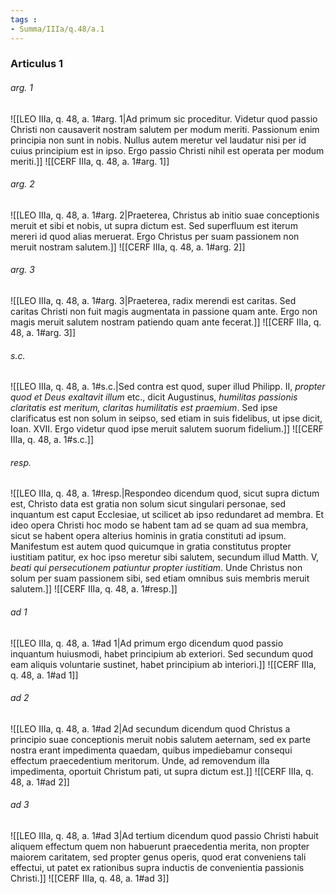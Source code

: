 ```yaml
---
tags : 
- Summa/IIIa/q.48/a.1
---
```


### Articulus 1

###### arg. 1
![[LEO IIIa, q. 48, a. 1#arg. 1|Ad primum sic proceditur. Videtur quod passio Christi non causaverit nostram salutem per modum meriti. Passionum enim principia non sunt in nobis. Nullus autem meretur vel laudatur nisi per id cuius principium est in ipso. Ergo passio Christi nihil est operata per modum meriti.]]
![[CERF IIIa, q. 48, a. 1#arg. 1]]

###### arg. 2
![[LEO IIIa, q. 48, a. 1#arg. 2|Praeterea, Christus ab initio suae conceptionis meruit et sibi et nobis, ut supra dictum est. Sed superfluum est iterum mereri id quod alias meruerat. Ergo Christus per suam passionem non meruit nostram salutem.]]
![[CERF IIIa, q. 48, a. 1#arg. 2]]

###### arg. 3
![[LEO IIIa, q. 48, a. 1#arg. 3|Praeterea, radix merendi est caritas. Sed caritas Christi non fuit magis augmentata in passione quam ante. Ergo non magis meruit salutem nostram patiendo quam ante fecerat.]]
![[CERF IIIa, q. 48, a. 1#arg. 3]]

###### s.c.
![[LEO IIIa, q. 48, a. 1#s.c.|Sed contra est quod, super illud Philipp. II, *propter quod et Deus exaltavit illum* etc., dicit Augustinus, *humilitas passionis claritatis est meritum, claritas humilitatis est praemium*. Sed ipse clarificatus est non solum in seipso, sed etiam in suis fidelibus, ut ipse dicit, Ioan. XVII. Ergo videtur quod ipse meruit salutem suorum fidelium.]]
![[CERF IIIa, q. 48, a. 1#s.c.]]

###### resp.
![[LEO IIIa, q. 48, a. 1#resp.|Respondeo dicendum quod, sicut supra dictum est, Christo data est gratia non solum sicut singulari personae, sed inquantum est caput Ecclesiae, ut scilicet ab ipso redundaret ad membra. Et ideo opera Christi hoc modo se habent tam ad se quam ad sua membra, sicut se habent opera alterius hominis in gratia constituti ad ipsum. Manifestum est autem quod quicumque in gratia constitutus propter iustitiam patitur, ex hoc ipso meretur sibi salutem, secundum illud Matth. V, *beati qui persecutionem patiuntur propter iustitiam*. Unde Christus non solum per suam passionem sibi, sed etiam omnibus suis membris meruit salutem.]]
![[CERF IIIa, q. 48, a. 1#resp.]]

###### ad 1
![[LEO IIIa, q. 48, a. 1#ad 1|Ad primum ergo dicendum quod passio inquantum huiusmodi, habet principium ab exteriori. Sed secundum quod eam aliquis voluntarie sustinet, habet principium ab interiori.]]
![[CERF IIIa, q. 48, a. 1#ad 1]]

###### ad 2
![[LEO IIIa, q. 48, a. 1#ad 2|Ad secundum dicendum quod Christus a principio suae conceptionis meruit nobis salutem aeternam, sed ex parte nostra erant impedimenta quaedam, quibus impediebamur consequi effectum praecedentium meritorum. Unde, ad removendum illa impedimenta, oportuit Christum pati, ut supra dictum est.]]
![[CERF IIIa, q. 48, a. 1#ad 2]]

###### ad 3
![[LEO IIIa, q. 48, a. 1#ad 3|Ad tertium dicendum quod passio Christi habuit aliquem effectum quem non habuerunt praecedentia merita, non propter maiorem caritatem, sed propter genus operis, quod erat conveniens tali effectui, ut patet ex rationibus supra inductis de convenientia passionis Christi.]]
![[CERF IIIa, q. 48, a. 1#ad 3]]

